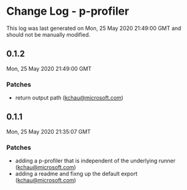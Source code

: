# Change Log - p-profiler

This log was last generated on Mon, 25 May 2020 21:49:00 GMT and should not be manually modified.

<!-- Start content -->

## 0.1.2

Mon, 25 May 2020 21:49:00 GMT

### Patches

- return output path (kchau@microsoft.com)

## 0.1.1

Mon, 25 May 2020 21:35:07 GMT

### Patches

- adding a p-profiler that is independent of the underlying runner (kchau@microsoft.com)
- adding a readme and fixng up the default export (kchau@microsoft.com)
